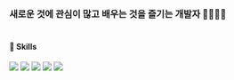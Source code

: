 <h3> 새로운 것에 관심이 많고 배우는 것을 즐기는 개발자 👨🏻‍💻 </h3>

#
<h4>🧳 Skills </h4>
<p>
  <img src="https://img.shields.io/badge/JAVA-007396?style=flat-square&logo=JAVA&logoColor=white"/></a>
  <img src="https://img.shields.io/badge/Spring-6DB33F?style=flat-square&logo=jQuery&logoColor=white" />
  <img src="https://img.shields.io/badge/SpringBoot-6DB33F?style=flat-square&logo=SpringBoot&logoColor=white" />
  <img src="https://img.shields.io/badge/Swift-F05138?style=flat-square&logo=Swift&logoColor=white"/>
  <img src="https://img.shields.io/badge/Delphi-EE1F35?style=flat-square&logo=Delphi&logoColor=white"/>
</p>
